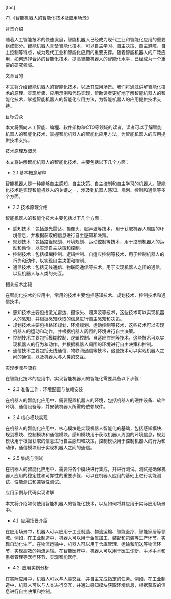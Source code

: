 
[toc]                    
                
                
71.《智能机器人的智能化技术及应用场景》

背景介绍

随着人工智能技术的快速发展，智能机器人已经成为现代工业和智能化应用的重要组成部分。智能机器人具备智能化技术，可以自主学习、自主决策、自主避障、自主控制等特点，成为现代工业和智能化应用的重要支撑。随着智能机器人的广泛应用，如何选择合适的智能化技术，提高智能机器人的智能化水平，已经成为一个重要的研究领域。

文章目的

本文将介绍智能机器人的智能化技术，以及其应用场景。我们将通过讲解智能化技术的原理、实现步骤、应用示例和代码实现，帮助读者更好地了解智能机器人的智能化技术，掌握智能机器人的智能化应用方法，为智能机器人的应用提供技术支持。

目标受众

本文将面向人工智能、编程、软件架构和CTO等领域的读者，读者可以了解智能机器人的智能化技术，掌握智能机器人的智能化应用方法，为智能机器人的应用提供技术支持。

技术原理及概念

本文将讲解智能机器人的智能化技术，主要包括以下几个方面：

- 2.1 基本概念解释

智能机器人是一种能够自主感知、自主决策、自主控制和自主学习的机器人。智能化技术是实现智能机器人的关键之一，涉及到机器人感知、规划、控制和通信等多个方面。

- 2.2 技术原理介绍

智能机器人的智能化技术主要包括以下几个方面：

- 感知技术：包括激光雷达、摄像头、超声波等技术，用于获取机器人周围的环境信息，并根据获取的信息进行自主感知和决策。
- 规划技术：包括路径规划、环境规划、运动控制等技术，用于控制机器人的运动和动作，以实现自主决策和控制。
- 控制技术：包括模糊控制、逻辑控制、自适应控制等技术，用于控制机器人的行为和动作，以实现自主决策和控制。
- 通信技术：包括无线通信、物联网通信等技术，用于实现机器人之间的通信，以及机器人与人类的交互。

相关技术比较

在智能化技术的应用中，常用的技术主要包括感知技术、规划技术、控制技术和通信技术。

- 感知技术主要包括激光雷达、摄像头、超声波等技术，这些技术可以实现机器人的感知，并根据感知获取的信息进行自主感知和决策。
- 规划技术主要包括路径规划、环境规划、运动控制等技术，这些技术可以实现机器人的运动和动作，并根据机器人周围的环境进行自主决策。
- 控制技术主要包括模糊控制、逻辑控制、自适应控制等技术，这些技术可以实现机器人的行为和动作，并根据机器人周围的环境进行自主决策和控制。
- 通信技术主要包括无线通信、物联网通信等技术，这些技术可以实现机器人之间的通信，以及机器人与人类的交互。

实现步骤与流程

在智能化技术的应用中，实现智能机器人的智能化需要具备以下步骤：

- 2.3 准备工作：环境配置与依赖安装

在机器人的智能化应用中，需要配置机器人的环境，包括机器人的硬件设备、软件环境、通信设备等，并安装机器人所需的依赖软件。

- 2.4 核心模块实现

在机器人的智能化应用中，核心模块是实现机器人智能化的基础，包括感知模块、规划模块、控制模块和通信模块。感知模块用于获取机器人周围的环境信息，规划模块用于根据获取的信息进行自主感知和决策，控制模块用于控制机器人的行为和动作，通信模块用于实现机器人之间的通信。

- 2.5 集成与测试

在机器人的智能化应用中，需要将各个模块进行集成，并进行测试。测试是确保机器人应用的稳定性和可靠性的重要步骤，可以在机器人应用的基础上进行功能测试、性能测试和兼容性测试。

应用示例与代码实现讲解

本文将介绍如何使用智能机器人的智能化技术，以及如何将其应用于实际应用场景中。

- 4.1. 应用场景介绍

在应用场景中，机器人可以应用于工业制造、物流运输、智能医疗、智能家居等领域。例如，在工业制造中，机器人可以用于金属加工、装配和包装等生产环节，实现自动化生产。在物流运输中，机器人可以用于仓库管理、运输和配送等物流环节，实现高效的物流运输。在智能医疗中，机器人可以用于医生诊断、手术手术和患者管理等医疗环节，实现智能医疗。

- 4.2. 应用实例分析

在实际应用中，机器人可以与人类交互，并自主完成指定的任务。例如，在工业制造中，机器人可以与人类进行交互，并通过感知模块获取环境信息，根据获取的信息进行自主决策和控制。

